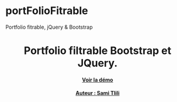 # portFolioFitrable
Portfolio fitrable, jQuery &amp; Bootstrap
<header>

  <h1>Portfolio filtrable Bootstrap et JQuery.</h1>
  
  <a href="http://samitlili.com/portfolio-filtrable/"><h4>Voir la démo</h4></a>
  <a href="http://samitlili.com/"><h4>Auteur : Sami Tlili</h4></a>

</header>

